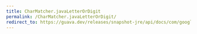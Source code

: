 ```yaml
---
title: CharMatcher.javaLetterOrDigit
permalink: /CharMatcher.javaLetterOrDigit/
redirect_to: https://guava.dev/releases/snapshot-jre/api/docs/com/google/common/base/CharMatcher.html#javaLetterOrDigit--
---
```

